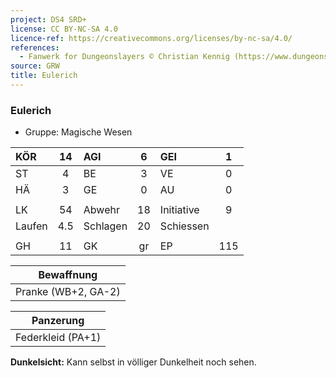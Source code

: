 ```yaml
---
project: DS4 SRD+
license: CC BY-NC-SA 4.0
licence-ref: https://creativecommons.org/licenses/by-nc-sa/4.0/
references: 
  - Fanwerk for Dungeonslayers © Christian Kennig (https://www.dungeonslayers.net/)
source: GRW
title: Eulerich
---
```


### Eulerich

- Gruppe: Magische Wesen

| KÖR    | 14  | AGI      |  6  | GEI        |  1  |
| :----- | :-: | :------- | :-: | :--------- | :-: |
| ST     |  4  | BE       |  3  | VE         |  0  |
| HÄ     |  3  | GE       |  0  | AU         |  0  |
|        |     |          |     |            |     |
| LK     | 54  | Abwehr   | 18  | Initiative |  9  |
| Laufen | 4.5 | Schlagen | 20  | Schiessen  |     |
|        |     |          |     |            |     |
| GH     | 11  | GK       | gr  | EP         | 115 |

|     Bewaffnung      |
| :-----------------: |
| Pranke (WB+2, GA-2) |

|     Panzerung     |
| :---------------: |
| Federkleid (PA+1) |

**Dunkelsicht:** Kann selbst in völliger Dunkelheit noch sehen.

